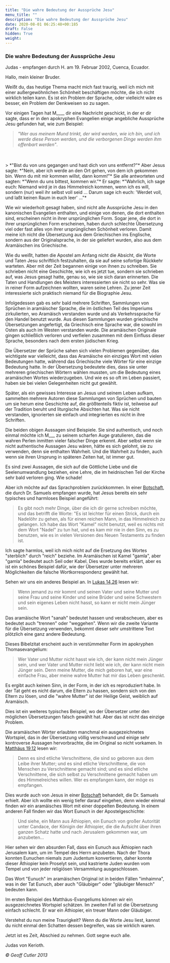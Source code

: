 ```yaml
---
title: "Die wahre Bedeutung der Aussprüche Jesu"
menu_title: ""
description: "Die wahre Bedeutung der Aussprüche Jesu"
date: 2020-08-01 06:25:48+00:185
draft: False
hidden: True
weight:
---
```

### Die wahre Bedeutung der Aussprüche Jesu

Judas - empfangen durch H. am 19. Februar 2002, Cuenca, Ecuador.

Hallo, mein kleiner Bruder.

Weißt du, das heutige Thema macht mich fast traurig, weil ich mich mit einer außergewöhnlichen Schönheit beschäftigen möchte, die ich nicht wirklich teilen kann. Es ist ein Problem der Sprache, oder vielleicht wäre es besser, ein Problem der Denkweisen so zu sagen.

Vor einigen Tagen hat M____ dir eine Nachricht geschickt, in der er dir sagte, dass er in den apokryphen Evangelien einige angebliche Aussprüche Jesu gefunden hat, wie zum Beispiel:

> *"Wer aus meinem Mund trinkt, der wird werden, wie ich bin, und ich werde diese Person werden, und die verborgenen Dinge werden ihm offenbart werden"*.
<br>
<br>
> *"Bist du von uns gegangen und hast dich von uns entfernt?"* Aber Jesus sagte: *"Nein, aber ich werde an den Ort gehen, von dem ich gekommen bin. Wenn du mit mir kommen willst, dann komm!"* Sie alle antworteten und sagten: *"Wenn du uns bittest, kommen wir."* Er sagte: *"Wahrlich, ich sage euch: Niemand wird je in das Himmelreich kommen, wenn ich es will, sondern (nur) weil ihr selbst voll seid ... Darum sage ich euch: 'Werdet voll, und laßt keinen Raum in euch leer' ..."*

Wie wir wiederholt gesagt haben, sind nicht alle Aussprüche Jesu in den kanonischen Evangelien enthalten, und einige von denen, die dort enthalten sind, erscheinen nicht in ihrer ursprünglichen Form. Sogar jene, die dort in ihrer ursprünglichen Form erscheinen, haben durch schlechte Übersetzung viel oder fast alles von ihrer ursprünglichen Schönheit verloren. Damit meine ich nicht die Übersetzung aus dem Griechischen ins Englische, sondern aus der Originalsprache, in der sie geliefert wurden, also aus dem Aramäischen ins Griechische.

Wie du weißt, hatten die Apostel am Anfang nicht die Absicht, die Worte und Taten Jesu schriftlich festzuhalten, da sie auf seine sofortige Rückkehr warteten. Aber mit der Zeit begannen einige von ihnen zu schreiben. Sie schrieben nicht eine Geschichte, wie ich es jetzt tue, sondern sie schrieben auf, was Jesus gesagt hatte, genau so, wie sie sich daran erinnerten. Die Taten und Handlungen des Meisters interessierten sie nicht so sehr. Was sie in reiner Form aufzeichnen wollten, waren seine Lehren. Zu jener Zeit interessierte sich praktisch niemand für die Biographie Jesu.

Infolgedessen gab es sehr bald mehrere Schriften, Sammlungen von Sprüchen in aramäischer Sprache, die im östlichen Teil des Imperiums zirkulierten, wo Aramäisch verstanden wurde und als Verkehrssprache für den Handel benutzt wurde. Aus diesen Sammlungen wurden griechische Übersetzungen angefertigt, da Griechisch eine Sprache war, die sowohl im Osten als auch im Westen verstanden wurde. Die aramäischen Originale gingen schließlich verloren und verfielen zusammen mit dem Einfluss dieser Sprache, besonders nach dem ersten jüdischen Krieg.

Die Übersetzer der Sprüche sahen sich vielen Problemen gegenüber, das wichtigste war vielleicht, dass das Aramäische ein einziges Wort mit vielen Bedeutungen hatte, während das Griechische viele Wörter für eine einzige Bedeutung hatte. In der Übersetzung bedeutete dies, dass sie unter mehreren griechischen Wörtern wählen mussten, um die Bedeutung eines aramäischen Wortes wiederzugeben. Und wie es so oft im Leben passiert, haben sie bei vielen Gelegenheiten nicht gut gewählt.

Später, als ein gewisses Interesse an Jesus und seinem Leben aufkam, sammelten mehrere Autoren diese Sammlungen von Sprüchen und bauten um sie herum eine Geschichte auf, die größtenteils fiktiv ist, teilweise auf der Tradition beruht und liturgische Absichten hat. Was sie nicht verstanden, ignorierten sie einfach und integrierten es nicht in ihre Schriften.

Die beiden obigen Aussagen sind Beispiele. Sie sind authentisch, und noch einmal möchte ich M___ zu seinem scharfen Auge gratulieren, das die wahren Perlen inmitten vieler falscher Dinge erkennt. Aber selbst wenn sie nicht authentische Aussagen Jesu wären, hätte es sich gelohnt, sie zu verwenden, denn sie enthalten Wahrheit. Und die Wahrheit zu finden, auch wenn sie ihren Ursprung in späteren Zeiten hat, ist immer gut.

Es sind zwei Aussagen, die sich auf die Göttliche Liebe und die Seelenumwandlung beziehen, eine Lehre, die im heidnischen Teil der Kirche sehr bald verloren ging. Wie schade!

Aber ich möchte auf das Sprachproblem zurückkommen. In einer [Botschaft](/samuels-botschaften/erklaerungen-und-einsichten-in-das-neue-testament/offenbarung-1-jesus-und-sein-cousin-johannes-der-taeufer-24-maerz-1955/), die durch Dr. Samuels empfangen wurde, hat Jesus bereits ein sehr typisches und harmloses Beispiel angeführt:

> Es gibt noch mehr Dinge, über die ich dir gerne schreiben möchte, und das betrifft die Worte: "Es ist leichter für einen Strick, durch ein Nadelöhr zu gehen, als für einen reichen Mann, in das Himmelreich zu gelangen. Ich habe das Wort "Kamel" nicht benutzt, weil es nichts mit dem Wort "Nadel" zu tun hat, und es kam mir nie in den Sinn, es zu benutzen, wie es in vielen Versionen des Neuen Testaments zu finden ist.

Ich sagte harmlos, weil ich mich nicht auf die Ersetzung des Wortes "sterblich" durch "reich" beziehe. Im Aramäischen ist Kamel "gamla", aber "gamla" bedeutet auch Seil oder Kabel. Dies wurde bereits erklärt, aber es ist ein schönes Beispiel dafür, wie der Übersetzer unter mehreren Möglichkeiten die falsche Wortkorrespondenz gewählt hat.

Sehen wir uns ein anderes Beispiel an. In [Lukas 14,26](https://www.bibleserver.com/LUT/Lukas14%2C26) lesen wir:

> Wenn jemand zu mir kommt und seinen Vater und seine Mutter und seine Frau und seine Kinder und seine Brüder und seine Schwestern und sein eigenes Leben nicht hasst, so kann er nicht mein Jünger sein.

Das aramäische Wort "sanah" bedeutet hassen und verabscheuen, aber es bedeutet auch "trennen" oder "weggehen". Wenn wir die zweite Variante für die Übersetzung verwenden, bekommt dieser sehr umstrittene Text plötzlich eine ganz andere Bedeutung.

Dieses Bibelzitat erscheint auch in verstümmelter Form im apokryphen Thomasevangelium:

> Wer Vater und Mutter nicht hasst wie ich, der kann nicht mein Jünger sein, und wer Vater und Mutter nicht liebt wie ich, der kann nicht mein Jünger sein. Denn meine Mutter, die mich geboren hat, war eine einfache Frau, aber meine wahre Mutter hat mir das Leben geschenkt.

Es ergibt auch keinen Sinn, in der Form, in der ich es reproduziert habe. In der Tat geht es nicht darum, die Eltern zu hassen, sondern sich von den Eltern zu lösen, und die "wahre Mutter" ist der Heilige Geist, weiblich auf Aramäisch.

Dies ist ein weiteres typisches Beispiel, wo der Übersetzer unter den möglichen Übersetzungen falsch gewählt hat. Aber das ist nicht das einzige Problem.

Die aramäischen Wörter erlaubten manchmal ein ausgezeichnetes Wortspiel, das in der Übersetzung völlig verschwand und einige sehr kontroverse Aussagen hervorbrachte, die im Original so nicht vorkamen. In [Matthäus 19,12](https://www.bibleserver.com/LUT/Matthew19%2C12) lesen wir:

> Denn es sind etliche Verschnittene, die sind so geboren aus dem Leibe ihrer Mutter; und es sind etliche Verschnittene, die von Menschen zu Verschnittene gemacht sind; und es sind etliche Verschnittene, die sich selbst zu Verschnittene gemacht haben um des Himmelreiches willen. Wer es empfangen kann, der möge es empfangen.

Dies wurde auch von Jesus in einer [Botschaft](/samuels-botschaften/erklaerungen-und-einsichten-in-das-neue-testament/offenbarung-16-die-auferweckung-des-lazerus-27-september-1955/) behandelt, die Dr. Samuels erhielt. Aber ich wollte ein wenig tiefer darauf eingehen, denn wieder einmal finden wir ein aramäisches Wort mit einer doppelten Bedeutung. In einem anderen Fall finden wir das Wort Eunuch in der Apostelgeschichte:

> Und siehe, ein Mann aus Äthiopien, ein Eunuch von großer Autorität unter Candace, der Königin der Äthiopier, die die Aufsicht über ihren ganzen Schatz hatte und nach Jerusalem gekommen war, um anzubeten...

Hier sehen wir den absurden Fall, dass ein Eunuch aus Äthiopien nach Jerusalem kam, um im Tempel des Herrn anzubeten. Nach der Thora konnten Eunuchen niemals zum Judentum konvertieren, daher konnte dieser Äthiopier kein Proselyt sein, und kastrierte Juden wurden vom Tempel und von jeder religiösen Versammlung ausgeschlossen.

Das Wort "Eunuch" im aramäischen Original ist in beiden Fällen "imhaimna", was in der Tat Eunuch, aber auch "Gläubiger" oder "gläubiger Mensch" bedeuten kann.

Im ersten Beispiel des Matthäus-Evangeliums können wir ein ausgezeichnetes Wortspiel schätzen. Im zweiten Fall ist die Übersetzung einfach schlecht. Er war ein Äthiopier, ein treuer Mann oder Gläubiger.

Verstehst du nun meine Traurigkeit? Wenn du die Worte Jesu liest, kannst du nicht einmal den Schatten dessen begreifen, was sie wirklich waren.

Jetzt ist es Zeit, Abschied zu nehmen. Gott segne euch alle.

Judas von Kerioth.

*© Geoff Cutler 2013*
